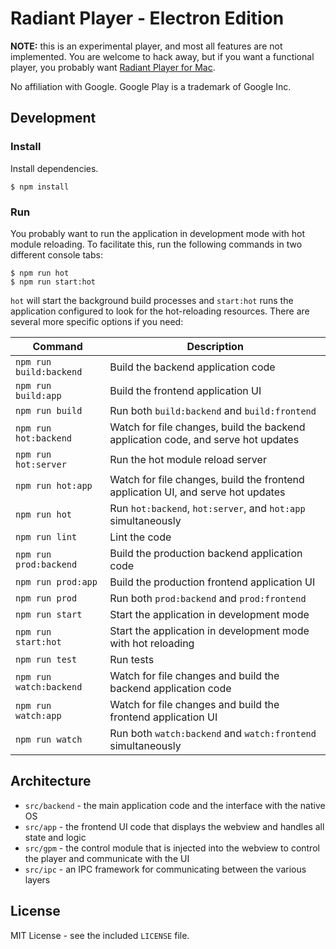 # Radiant Player - Electron Edition

**NOTE:** this is an experimental player, and most all features are not implemented.  You are welcome to hack away, but if you want a functional player, you probably want [Radiant Player for Mac][1].

No affiliation with Google. Google Play is a trademark of Google Inc.

[1]: http://kbhomes.github.io/radiant-player-mac/

## Development

### Install

Install dependencies.

```
$ npm install
```

### Run

You probably want to run the application in development mode with hot module reloading.  To facilitate this, run the following commands in two different console tabs:

```shell
$ npm run hot
$ npm run start:hot
```

`hot` will start the background build processes and `start:hot` runs the application configured to look for the hot-reloading resources.  There are several more specific options if you need:

Command | Description
------- | -----------
`npm run build:backend` | Build the backend application code
`npm run build:app` | Build the frontend application UI
`npm run build` | Run both `build:backend` and `build:frontend`
`npm run hot:backend` | Watch for file changes, build the backend application code, and serve hot updates
`npm run hot:server` | Run the hot module reload server
`npm run hot:app` | Watch for file changes, build the frontend application UI, and serve hot updates
`npm run hot` | Run `hot:backend`, `hot:server`, and `hot:app` simultaneously
`npm run lint` | Lint the code
`npm run prod:backend` | Build the production backend application code
`npm run prod:app` | Build the production frontend application UI
`npm run prod` | Run both `prod:backend` and `prod:frontend`
`npm run start` | Start the application in development mode
`npm run start:hot` | Start the application in development mode with hot reloading
`npm run test` | Run tests
`npm run watch:backend` | Watch for file changes and build the backend application code
`npm run watch:app` | Watch for file changes and build the frontend application UI
`npm run watch` | Run both `watch:backend` and `watch:frontend` simultaneously

## Architecture

* `src/backend` - the main application code and the interface with the native OS
* `src/app` - the frontend UI code that displays the webview and handles all state and logic
* `src/gpm` - the control module that is injected into the webview to control the player and communicate with the UI
* `src/ipc` - an IPC framework for communicating between the various layers

## License

MIT License - see the included `LICENSE` file.
